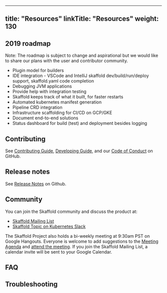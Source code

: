 
---
title: "Resources"
linkTitle: "Resources"
weight: 130
---

## 2019 roadmap

Note: The roadmap is subject to change and aspirational but we would like to share our plans with the user and contributor community.

* Plugin model for builders
* IDE integration - VSCode and IntelliJ skaffold dev/build/run/deploy support, skaffold.yaml code completion
* Debugging JVM applications
* Provide help with integration testing
* Skaffold keeps track of what it built, for faster restarts
* Automated kubernetes manifest generation
* Pipeline CRD integration
* Infrastructure scaffolding for CI/CD on GCP/GKE
* Document end-to-end solutions
* Status dashboard for build (test) and deployment besides logging 


## Contributing

See [Contributing Guide](https://github.com/GoogleContainerTools/skaffold/blob/master/CONTRIBUTING.md),
[Developing Guide](https://github.com/GoogleContainerTools/skaffold/blob/master/DEVELOPMENT.md),
and our [Code of Conduct](https://github.com/GoogleContainerTools/skaffold/blob/master/code-of-conduct.md)
on GitHub.

## Release notes

See [Release Notes](https://github.com/GoogleContainerTools/skaffold/blob/master/CHANGELOG.md) on Github.

## Community

You can join the Skaffold community and discuss the product at:

* [Skaffold Mailing List](https://groups.google.com/forum/#!forum/skaffold-users)
* [Skaffold Topic on Kubernetes Slack](https://kubernetes.slack.com/messages/CABQMSZA6/)

The Skaffold Project also holds a bi-weekly meeting at 9:30am PST on Google
Hangouts. Everyone is welcome to add suggestions to the [Meeting Agenda](https://docs.google.com/document/d/1mnCC_fAI3pmg3Vb2nMJyPk8Qtjjuapw_BTyqI_dX7sk/edit)
and [attend the meeting](https://hangouts.google.com/hangouts/_/google.com/skaffold).
If you join the Skaffold Mailing List, a calendar invite will be sent to your Google
Calendar.

## FAQ

## Troubleshooting
